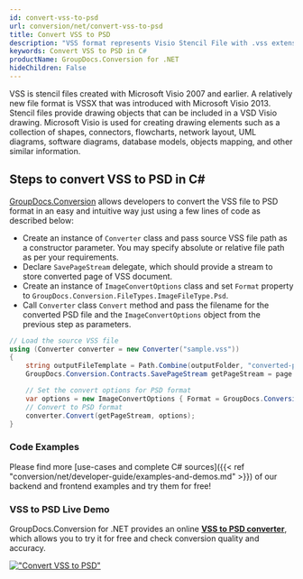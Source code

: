 ```yaml
---
id: convert-vss-to-psd
url: conversion/net/convert-vss-to-psd
title: Convert VSS to PSD
description: "VSS format represents Visio Stencil File with .vss extension. Learn how to convert VSS to PSD file programmatically in C# language using GroupDocs.Conversion for .NET library."
keywords: Convert VSS to PSD in C#
productName: GroupDocs.Conversion for .NET
hideChildren: False
---
```


VSS is stencil files created with Microsoft Visio 2007 and earlier. A relatively new file format is VSSX that was introduced with Microsoft Visio 2013. Stencil files provide drawing objects that can be included in a VSD Visio drawing. Microsoft Visio is used for creating drawing elements such as a collection of shapes, connectors, flowcharts, network layout, UML diagrams, software diagrams, database models, objects mapping, and other similar information.

## Steps to convert VSS to PSD in C#

[GroupDocs.Conversion](https://products.groupdocs.com/conversion/net) allows developers to convert the VSS file to PSD format in an easy and intuitive way just using a few lines of code as described below:

* Create an instance of `Converter` class and pass source VSS file path as a constructor parameter. You may specify absolute or relative file path as per your requirements. 
* Declare `SavePageStream` delegate, which should provide a stream to store converted page of VSS document.
* Create an instance of `ImageConvertOptions` class and set `Format` property to `GroupDocs.Conversion.FileTypes.ImageFileType.Psd`.
* Call `Converter` class `Convert` method and pass the filename for the converted PSD file and the `ImageConvertOptions` object from the previous step as parameters.

```csharp
// Load the source VSS file
using (Converter converter = new Converter("sample.vss"))
{
    string outputFileTemplate = Path.Combine(outputFolder, "converted-page-{0}.psd");
    GroupDocs.Conversion.Contracts.SavePageStream getPageStream = page => new FileStream(string.Format(outputFileTemplate, page), FileMode.Create);

    // Set the convert options for PSD format
    var options = new ImageConvertOptions { Format = GroupDocs.Conversion.FileTypes.ImageFileType.Psd };   
    // Convert to PSD format
    converter.Convert(getPageStream, options);
}
```

### Code Examples

Please find more [use-cases and complete C# sources]({{< ref "conversion/net/developer-guide/examples-and-demos.md" >}}) of our backend and frontend examples and try them for free!

### VSS to PSD Live Demo

GroupDocs.Conversion for .NET provides an online [**VSS to PSD converter**](https://products.groupdocs.app/conversion/vss-to-psd), which allows you to try it for free and check conversion quality and accuracy.

[!["Convert VSS to PSD"](conversion/net/images/convert-to-psd/convert-vss-to-psd.png)](https://products.groupdocs.app/conversion/vss-to-psd)
